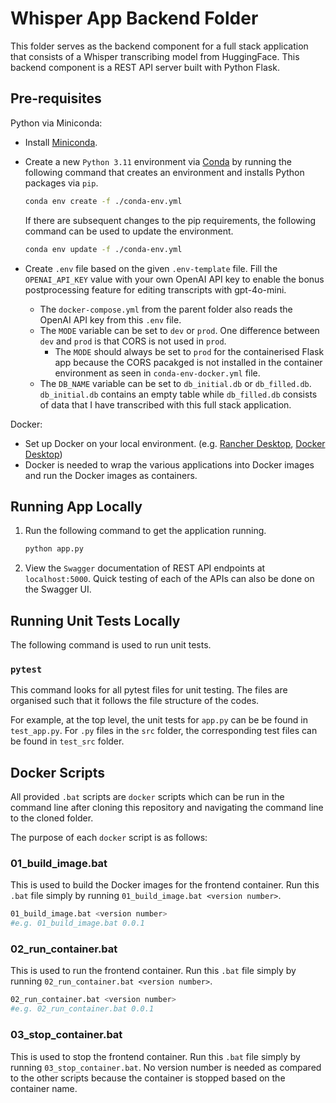 # Whisper App Backend Folder

This folder serves as the backend component for a full stack application that consists of a Whisper transcribing model from HuggingFace. This backend component is a REST API server built with Python Flask.

## Pre-requisites

Python via Miniconda:
- Install [Miniconda](https://docs.anaconda.com/free/miniconda/index.html).
- Create a new `Python 3.11` environment via [Conda](https://towardsdatascience.com/a-guide-to-conda-environments-bc6180fc533) by running the following command that creates an environment and installs Python packages via `pip`.
  ```bash
  conda env create -f ./conda-env.yml
  ```

  If there are subsequent changes to the pip requirements, the following command can be used to update the environment.
  ```bash
  conda env update -f ./conda-env.yml
  ```
- Create `.env` file based on the given `.env-template` file. Fill the `OPENAI_API_KEY` value with your own OpenAI API key to enable the bonus postprocessing feature for editing transcripts with gpt-4o-mini.
    - The `docker-compose.yml` from the parent folder also reads the OpenAI API key from this `.env` file.
    - The `MODE` variable can be set to `dev` or `prod`. One difference between `dev` and `prod` is that CORS is not used in `prod`.
      - The `MODE` should always be set to `prod` for the containerised Flask app because the CORS pacakged is not installed in the container environment as seen in `conda-env-docker.yml` file.
    - The `DB_NAME` variable can be set to `db_initial.db` or `db_filled.db`. `db_initial.db` contains an empty table while `db_filled.db` consists of data that I have transcribed with this full stack application. 

Docker:
- Set up Docker on your local environment. (e.g. [Rancher Desktop](https://docs.rancherdesktop.io/getting-started/installation/), [Docker Desktop](https://docs.docker.com/desktop/setup/install/windows-install/))
- Docker is needed to wrap the various applications into Docker images and run the Docker images as containers.

## Running App Locally

1) Run the following command to get the application running.
     ```bash
     python app.py
     ``` 
2) View the `Swagger` documentation of REST API endpoints at `localhost:5000`. Quick testing of each of the APIs can also be done on the Swagger UI.


## Running Unit Tests Locally

The following command is used to run unit tests.

### `pytest`

This command looks for all pytest files for unit testing. The files are organised such that it follows the file structure of the codes. 

For example, at the top level, the unit tests for `app.py` can be be found in `test_app.py`. For `.py` files in the `src` folder, the corresponding test files can be found in `test_src` folder.

## Docker Scripts
All provided `.bat` scripts are `docker` scripts which can be run in the command line after cloning this repository and navigating the command line to the cloned folder. 

The purpose of each `docker` script is as follows:

### 01_build_image.bat
This is used to build the Docker images for the frontend container. Run this `.bat` file simply by running `01_build_image.bat <version number>`. 
```bash
01_build_image.bat <version number>
#e.g. 01_build_image.bat 0.0.1
```

### 02_run_container.bat
This is used to run the frontend container. Run this `.bat` file simply by running `02_run_container.bat <version number>`. 
```bash
02_run_container.bat <version number>
#e.g. 02_run_container.bat 0.0.1
```

### 03_stop_container.bat
This is used to stop the frontend container. Run this `.bat` file simply by running `03_stop_container.bat`.   No version number is needed as compared to the other scripts because the container is stopped based on the container name.
